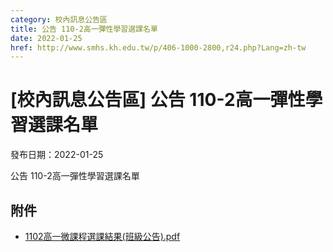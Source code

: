 ```yaml
---
category: 校內訊息公告區
title: 公告 110-2高一彈性學習選課名單
date: 2022-01-25
href: http://www.smhs.kh.edu.tw/p/406-1000-2800,r24.php?Lang=zh-tw
---
```


# [校內訊息公告區] 公告 110-2高一彈性學習選課名單

發布日期：2022-01-25

公告 110-2高一彈性學習選課名單

## 附件

- [1102高一微課程選課結果(班級公告).pdf](https://www.smhs.kh.edu.tw/var/file/0/1000/attach/84/pta_2504_4125816_91949.pdf)
